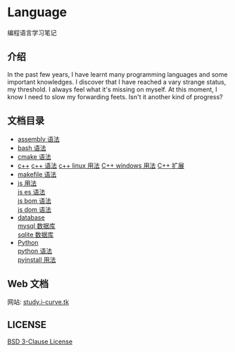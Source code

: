 # Language

编程语言学习笔记

## 介绍

In the past few years, I have learnt many programming languages and some important knowledges. I discover that I have reached a vary strange status, my threshold. I always feel what it's missing on myself. At this moment, I know I need to slow my forwarding feets. Isn't it another kind of progress?

## 文档目录

- [assembly 语法](ASSEMBLY/README.md)
- [bash 语法](BASH/README.md)
- [cmake 语法](CMAKE/README.md)
- [c++](C++)
  [c++ 语法](C++/readme.md)
  [c++ linux 用法](C++/linux.md)
  [C++ windows 用法](C++/windows.md)
  [C++ 扩展](C++/extension.md)
- [makefile 语法](MAKE/README.md)
- [js 用法](JS)  
  [js es 语法](JS/README.md)  
  [js bom 语法](JS/BOM.md)  
  [js dom 语法](JS/DOM.md)
- [database](database)  
  [mysql 数据库](DATABASE/MYSQL/README.md)  
  [sqlite 数据库](DATABASE/SQLITE/README.md)
- [Python](Python)  
  [python 语法](PYTHON/README.md)  
  [pyinstall 用法](PYTHON/pyinstall.md)

## Web 文档

网站: [study.i-curve.tk](https://study.i-curve.tk)

## LICENSE

[BSD 3-Clause License](LICENSE)
